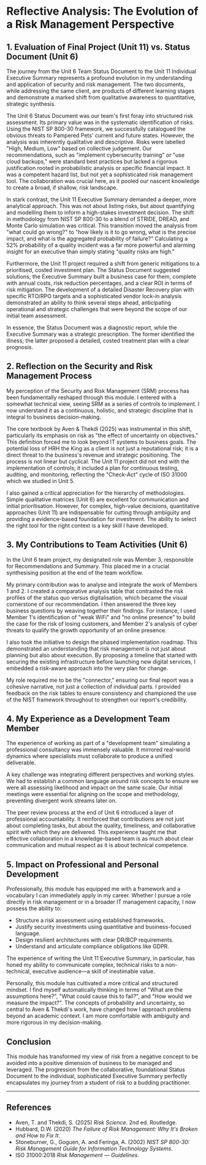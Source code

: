 # Reflective Analysis: The Evolution of a Risk Management Perspective

## 1. Evaluation of Final Project (Unit 11) vs. Status Document (Unit 6)

The journey from the Unit 6 Team Status Document to the Unit 11 Individual Executive Summary represents a profound evolution in my understanding and application of security and risk management. The two documents, while addressing the same client, are products of different learning stages and demonstrate a marked shift from qualitative awareness to quantitative, strategic synthesis.

The Unit 6 Status Document was our team's first foray into structured risk assessment. Its primary value was in the systematic identification of risks. Using the NIST SP 800-30 framework, we successfully catalogued the obvious threats to Pampered Pets' current and future states. However, the analysis was inherently qualitative and descriptive. Risks were labelled "High, Medium, Low" based on collective judgement. Our recommendations, such as "implement cybersecurity training" or "use cloud backups," were standard best practices but lacked a rigorous justification rooted in probabilistic analysis or specific financial impact. It was a competent hazard list, but not yet a sophisticated risk management tool. The collaboration was crucial here, as it pooled our nascent knowledge to create a broad, if shallow, risk landscape.

In stark contrast, the Unit 11 Executive Summary demanded a deeper, more analytical approach. This was not about listing risks, but about quantifying and modelling them to inform a high-stakes investment decision. The shift in methodology from NIST SP 800-30 to a blend of STRIDE, DREAD, and Monte Carlo simulation was critical. This transition moved the analysis from "what could go wrong?" to "how likely is it to go wrong, what is the precise impact, and what is the aggregated probability of failure?" Calculating a 52% probability of a quality incident was a far more powerful and alarming insight for an executive than simply stating "quality risks are high."

Furthermore, the Unit 11 project required a shift from generic mitigations to a prioritised, costed investment plan. The Status Document suggested solutions; the Executive Summary built a business case for them, complete with annual costs, risk reduction percentages, and a clear ROI in terms of risk mitigation. The development of a detailed Disaster Recovery plan with specific RTO/RPO targets and a sophisticated vendor lock-in analysis demonstrated an ability to think several steps ahead, anticipating operational and strategic challenges that were beyond the scope of our initial team assessment.

In essence, the Status Document was a diagnostic report, while the Executive Summary was a strategic prescription. The former identified the illness; the latter proposed a detailed, costed treatment plan with a clear prognosis.

## 2. Reflection on the Security and Risk Management Process

My perception of the Security and Risk Management (SRM) process has been fundamentally reshaped through this module. I entered with a somewhat technical view, seeing SRM as a series of controls to implement. I now understand it as a continuous, holistic, and strategic discipline that is integral to business decision-making.

The core textbook by Aven & Thekdi (2025) was instrumental in this shift, particularly its emphasis on risk as "the effect of uncertainty on objectives." This definition forced me to look beyond IT systems to business goals. The potential loss of HRH the King as a client is not just a reputational risk; it is a direct threat to the business's revenue and strategic positioning. The process is not linear but cyclical. The Unit 11 project did not end with the implementation of controls; it included a plan for continuous testing, auditing, and monitoring, reflecting the "Check-Act" cycle of ISO 31000 which we studied in Unit 5.

I also gained a critical appreciation for the hierarchy of methodologies. Simple qualitative matrices (Unit 6) are excellent for communication and initial prioritisation. However, for complex, high-value decisions, quantitative approaches (Unit 11) are indispensable for cutting through ambiguity and providing a evidence-based foundation for investment. The ability to select the right tool for the right context is a key skill I have developed.

## 3. My Contributions to Team Activities (Unit 6)

In the Unit 6 team project, my designated role was Member 3, responsible for Recommendations and Summary. This placed me in a crucial synthesising position at the end of the team workflow.

My primary contribution was to analyse and integrate the work of Members 1 and 2. I created a comparative analysis table that contrasted the risk profiles of the status quo versus digitalisation, which became the visual cornerstone of our recommendation. I then answered the three key business questions by weaving together their findings. For instance, I used Member 1's identification of "weak WiFi" and "no online presence" to build the case for the risk of losing customers, and Member 2's analysis of cyber threats to qualify the growth opportunity of an online presence.

I also took the initiative to design the phased implementation roadmap. This demonstrated an understanding that risk management is not just about planning but also about execution. By proposing a timeline that started with securing the existing infrastructure before launching new digital services, I embedded a risk-aware approach into the very plan for change.

My role required me to be the "connector," ensuring our final report was a cohesive narrative, not just a collection of individual parts. I provided feedback on the risk tables to ensure consistency and championed the use of the NIST framework throughout to strengthen our report's credibility.

## 4. My Experience as a Development Team Member

The experience of working as part of a "development team" simulating a professional consultancy was immensely valuable. It mirrored real-world dynamics where specialists must collaborate to produce a unified deliverable.

A key challenge was integrating different perspectives and working styles. We had to establish a common language around risk concepts to ensure we were all assessing likelihood and impact on the same scale. Our initial meetings were essential for aligning on the scope and methodology, preventing divergent work streams later on.

The peer review process at the end of Unit 6 introduced a layer of professional accountability. It reinforced that contributions are not just about completing tasks, but about the quality, timeliness, and collaborative spirit with which they are delivered. This experience taught me that effective collaboration in a knowledge-based team is as much about clear communication and mutual respect as it is about technical competence.

## 5. Impact on Professional and Personal Development

Professionally, this module has equipped me with a framework and a vocabulary I can immediately apply in my career. Whether I pursue a role directly in risk management or in a broader IT management capacity, I now possess the ability to:

- Structure a risk assessment using established frameworks.
- Justify security investments using quantitative and business-focused language.
- Design resilient architectures with clear DR/BCP requirements.
- Understand and articulate compliance obligations like GDPR.

The experience of writing the Unit 11 Executive Summary, in particular, has honed my ability to communicate complex, technical risks to a non-technical, executive audience—a skill of inestimable value.

Personally, this module has cultivated a more critical and structured mindset. I find myself automatically thinking in terms of "What are the assumptions here?", "What could cause this to fail?", and "How would we measure the impact?". The concepts of probability and uncertainty, so central to Aven & Thekdi's work, have changed how I approach problems beyond an academic context. I am more comfortable with ambiguity and more rigorous in my decision-making.

## Conclusion

This module has transformed my view of risk from a negative concept to be avoided into a positive dimension of business to be managed and leveraged. The progression from the collaborative, foundational Status Document to the individual, sophisticated Executive Summary perfectly encapsulates my journey from a student of risk to a budding practitioner.

---

## References

- Aven, T. and Thekdi, S. (2025) *Risk Science*. 2nd ed. Routledge.
- Hubbard, D.W. (2020) *The Failure of Risk Management: Why It's Broken and How to Fix It*.
- Stoneburner, G., Goguen, A. and Feringa, A. (2002) *NIST SP 800-30: Risk Management Guide for Information Technology Systems*.
- ISO 31000:2018 *Risk Management — Guidelines*.